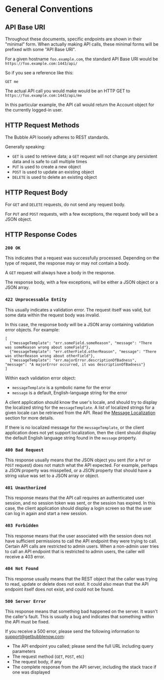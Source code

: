 # General Conventions

## API Base URI
Throughout these documents, specific endpoints are shown in their "minimal" form. When actually making API calls,
these minimal forms will be prefixed with some "API Base URI".

For a given hostname `foo.example.com`, the standard API Base URI would be `https://foo.example.com:1443/api/`

So if you see a reference like this:

    GET me

The actual API call you would make would be an HTTP GET to `https://foo.example.com:1443/api/me`

In this particular example, the API call would return the Account object for the currently logged-in user. 

## HTTP Request Methods

The Bubble API loosely adheres to REST standards.

Generally speaking:
 * `GET` is used to retrieve data; a `GET` request will not change any persistent data and is safe to call multiple times
 * `PUT` is used to create a new object
 * `POST` is used to update an existing object
 * `DELETE` is used to delete an existing object

## HTTP Request Body
For `GET` and `DELETE` requests, do not send any request body.

For `PUT` and `POST` requests, with a few exceptions, the request body will be a JSON object.

## HTTP Response Codes

### `200 OK`
This indicates that a request was successfully processed. Depending on the type of request, the response may or may not
contain a body.

A `GET` request will always have a body in the response.

The response body, with a few exceptions, will be either a JSON object or a JSON array.

### `422 Unprocessable Entity`
This usually indicates a validation error. The request itself was valid, but some data within the request body was invalid.

In this case, the response body will be a JSON array containing validation error objects. For example:

    [
      {"messageTemplate": "err.someField.someReason", "message": "There was someReason wrong about someField"},
      {"messageTemplate": "err.otherField.otherReason", "message": "There was otherReason wrong about otherField"},
      {"messageTemplate": "err.majorError.descriptionOfBadness", "message": "A majorError occurred, it was descriptionOfBadness"}
    ]

Within each validation error object:
 * `messageTemplate` is a symbolic name for the error
 * `message` is a default, English-language string for the error

A client application should know the user's locale, and should try to display the localized string for the `messageTemplate`.
A list of localized strings for a given locale can be retrieved from the API.
Read the [Message Localization](message_localization.md) section for more details.

If there is no localized message for the `messageTemplate`, or the client application does not yet support localization,
then the client should display the default English language string found in the `message` property.

### `400 Bad Request`
This response usually means that the JSON object you sent (for a `PUT` or `POST` request) does not match what the API expected.
For example, perhaps a JSON property was misspelled, or a JSON property that should have a string value was set to a JSON array or object. 

### `401 Unauthorized`
This response means that the API call requires an authenticated user session, and no session token was sent, or the
session has expired. In this case, the client application should display a login screen so that the user can log in
again and start a new session.

### `403 Forbidden`
This response means that the user associated with the session does not have sufficient permissions to call the API
endpoint they were trying to call. Certain API calls are restricted to admin users. When a non-admin user tries
to call an API endpoint that is restricted to admin users, the caller will receive a 403 error.

### `404 Not Found`
This response usually means that the REST object that the caller was trying to read, update or delete does not exist.
It could also mean that the API endpoint itself does not exist, and could not be found.

### `500 Server Error`
This response means that something bad happened on the server. It wasn't the caller's fault. This is usually a bug
and indicates that something within the API must be fixed.

If you receive a 500 error, please send the following information to [support@getbubblenow.com](mailto:support@getbubblenow.com):
  * The API endpoint you called; please send the full URL including query parameters
  * The request method (`GET`, `POST`, etc)
  * The request body, if any
  * The complete response from the API server, including the stack trace if one was displayed
